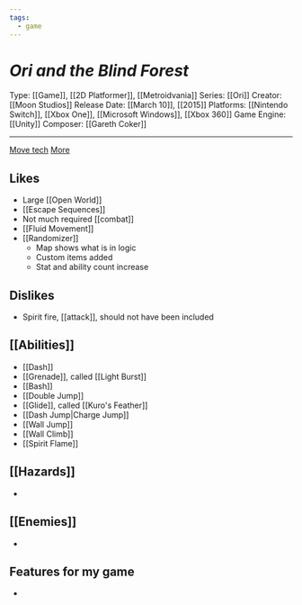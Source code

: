 ```yaml
---
tags:
  - game
---
```

# _Ori and the Blind Forest_

Type: [[Game]], [[2D Platformer]], [[Metroidvania]]
Series: [[Ori]]
Creator: [[Moon Studios]]
Release Date: [[March 10]], [[2015]]
Platforms: [[Nintendo Switch]], [[Xbox One]], [[Microsoft Windows]], [[Xbox 360]]
Game Engine: [[Unity]]
Composer: [[Gareth Coker]]

----


[Move tech](https://kb.speeddemosarchive.com/Ori/Techniques_and_Glitches) [More](https://wiki.orirando.com/tutorials/)


## Likes
* Large [[Open World]]
* [[Escape Sequences]]
* Not much required [[combat]]
* [[Fluid Movement]]
* [[Randomizer]]
	* Map shows what is in logic
	* Custom items added
	* Stat and ability count increase

## Dislikes
* Spirit fire, [[attack]], should not have been included

## [[Abilities]]
* [[Dash]]
* [[Grenade]], called [[Light Burst]]
* [[Bash]]
* [[Double Jump]]
* [[Glide]], called [[Kuro's Feather]]
* [[Dash Jump|Charge Jump]]
* [[Wall Jump]]
* [[Wall Climb]]
* [[Spirit Flame]]

## [[Hazards]]
* 

## [[Enemies]]
* 

## Features for my game
* 